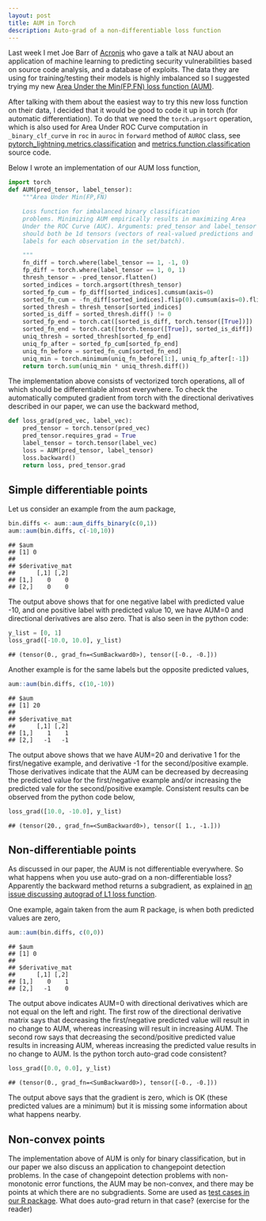 ```yaml
---
layout: post
title: AUM in Torch
description: Auto-grad of a non-differentiable loss function
---
```






Last week I met Joe Barr of [Acronis](https://acronisscs.com/) who
gave a talk at NAU about an application of machine learning to
predicting security vulnerabilities based on source code analysis, and
a database of exploits. The data they are using for training/testing
their models is highly imbalanced so I suggested trying my new [Area
Under the Min(FP,FN) loss function (AUM)](https://arxiv.org/abs/2107.01285).

After talking with them about the easiest way to try this new loss
function on their data, I decided that it would be good to code it up
in torch (for automatic differentiation). To do that we need the
`torch.argsort` operation, which is also used for Area Under ROC Curve
computation in `_binary_clf_curve` in `roc` in `auroc` in `forward`
method of `AUROC` class, see
[pytorch_lightning.metrics.classification](https://github.com/PyTorchLightning/PyTorch-Lightning/blob/0.8.5/pytorch_lightning/metrics/classification.py)
and
[metrics.function.classification](https://github.com/PyTorchLightning/pytorch-lightning/blob/92d6abcbb9e73645fff0bba2914f7a7e0e748a91/pytorch_lightning/metrics/functional/classification.py)
source code.

Below I wrote an implementation of our AUM loss function, 


```python
import torch
def AUM(pred_tensor, label_tensor):
    """Area Under Min(FP,FN)

    Loss function for imbalanced binary classification
    problems. Minimizing AUM empirically results in maximizing Area
    Under the ROC Curve (AUC). Arguments: pred_tensor and label_tensor
    should both be 1d tensors (vectors of real-valued predictions and
    labels for each observation in the set/batch).

    """
    fn_diff = torch.where(label_tensor == 1, -1, 0)
    fp_diff = torch.where(label_tensor == 1, 0, 1)
    thresh_tensor = -pred_tensor.flatten()
    sorted_indices = torch.argsort(thresh_tensor)
    sorted_fp_cum = fp_diff[sorted_indices].cumsum(axis=0)
    sorted_fn_cum = -fn_diff[sorted_indices].flip(0).cumsum(axis=0).flip(0)
    sorted_thresh = thresh_tensor[sorted_indices]
    sorted_is_diff = sorted_thresh.diff() != 0
    sorted_fp_end = torch.cat([sorted_is_diff, torch.tensor([True])])
    sorted_fn_end = torch.cat([torch.tensor([True]), sorted_is_diff])
    uniq_thresh = sorted_thresh[sorted_fp_end]
    uniq_fp_after = sorted_fp_cum[sorted_fp_end]
    uniq_fn_before = sorted_fn_cum[sorted_fn_end]
    uniq_min = torch.minimum(uniq_fn_before[1:], uniq_fp_after[:-1])
    return torch.sum(uniq_min * uniq_thresh.diff())
```

The implementation above consists of vectorized torch operations, all
of which should be differentiable almost everywhere. To check the
automatically computed gradient from torch with the directional
derivatives described in our paper, we can use the backward method,


```python
def loss_grad(pred_vec, label_vec):
    pred_tensor = torch.tensor(pred_vec)
    pred_tensor.requires_grad = True
    label_tensor = torch.tensor(label_vec)
    loss = AUM(pred_tensor, label_tensor)
    loss.backward()
    return loss, pred_tensor.grad
```

## Simple differentiable points

Let us consider an example from the aum package,


```r
bin.diffs <- aum::aum_diffs_binary(c(0,1))
aum::aum(bin.diffs, c(-10,10))
```

```
## $aum
## [1] 0
## 
## $derivative_mat
##      [,1] [,2]
## [1,]    0    0
## [2,]    0    0
```

The output above shows that for one negative label with predicted
value -10, and one positive label with predicted value 10, we have
AUM=0 and directional derivatives are also zero. That is also seen in
the python code:


```python
y_list = [0, 1]
loss_grad([-10.0, 10.0], y_list)
```

```
## (tensor(0., grad_fn=<SumBackward0>), tensor([-0., -0.]))
```

Another example is for the same labels but the opposite predicted
values,


```r
aum::aum(bin.diffs, c(10,-10))
```

```
## $aum
## [1] 20
## 
## $derivative_mat
##      [,1] [,2]
## [1,]    1    1
## [2,]   -1   -1
```

The output above shows that we have AUM=20 and derivative 1 for the
first/negative example, and derivative -1 for the second/positive
example. Those derivatives indicate that the AUM can be decreased by
decreasing the predicted value for the first/negative example and/or
increasing the predicted vale for the second/positive
example. Consistent results can be observed from the python code below,


```python
loss_grad([10.0, -10.0], y_list)
```

```
## (tensor(20., grad_fn=<SumBackward0>), tensor([ 1., -1.]))
```

## Non-differentiable points

As discussed in our paper, the AUM is not differentiable everywhere.
So what happens when you use auto-grad on a non-differentiable loss?
Apparently the backward method returns a subgradient, as explained in
[an issue discussing autograd of L1 loss
function](https://github.com/pytorch/pytorch/issues/7172).

One example, again taken from the aum R package, is when both
predicted values are zero,


```r
aum::aum(bin.diffs, c(0,0))
```

```
## $aum
## [1] 0
## 
## $derivative_mat
##      [,1] [,2]
## [1,]    0    1
## [2,]   -1    0
```

The output above indicates AUM=0 with directional derivatives which
are not equal on the left and right. The first row of the directional
derivative matrix says that decreasing the first/negative predicted
value will result in no change to AUM, whereas increasing will result
in increasing AUM. The second row says that decreasing the
second/positive predicted value results in increasing AUM, whereas
increasing the predicted value results in no change to AUM. Is the
python torch auto-grad code consistent?


```python
loss_grad([0.0, 0.0], y_list)
```

```
## (tensor(0., grad_fn=<SumBackward0>), tensor([-0., -0.]))
```

The output above says that the gradient is zero, which is OK (these
predicted values are a minimum) but it is missing some information
about what happens nearby.

## Non-convex points

The implementation above of AUM is only for binary classification, but
in our paper we also discuss an application to changepoint detection
problems. In the case of changepoint detection problems with
non-monotonic error functions, the AUM may be non-convex, and there
may be points at which there are no subgradients. Some are used as
[test cases in our R package](https://github.com/tdhock/aum/blob/main/tests/testthat/test-CRAN.R).
What does auto-grad return in that case? (exercise for the reader)

